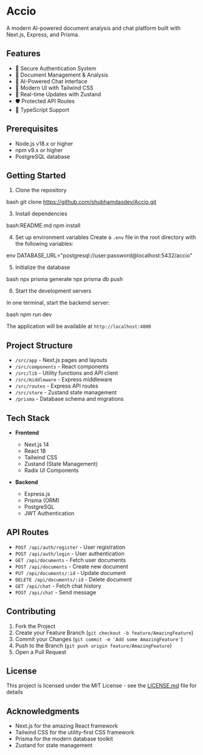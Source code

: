 # Accio

A modern AI-powered document analysis and chat platform built with Next.js, Express, and Prisma.

## Features

- 🔐 Secure Authentication System
- 📄 Document Management & Analysis
- 💬 AI-Powered Chat Interface
- 🎨 Modern UI with Tailwind CSS
- 🔄 Real-time Updates with Zustand
- 🛡️ Protected API Routes
- 🎯 TypeScript Support

## Prerequisites

- Node.js v18.x or higher
- npm v9.x or higher
- PostgreSQL database

## Getting Started

1. Clone the repository

bash
git clone https://github.com/shubhamdasdev/Accio.git


3. Install dependencies

bash:README.md
npm install


4. Set up environment variables
Create a `.env` file in the root directory with the following variables:

env
DATABASE_URL="postgresql://user:password@localhost:5432/accio"

5. Initialize the database

bash
npx prisma generate
npx prisma db push


6. Start the development servers

In one terminal, start the backend server:

bash
npm run dev


The application will be available at `http://localhost:4000`

## Project Structure

- `/src/app` - Next.js pages and layouts
- `/src/components` - React components
- `/src/lib` - Utility functions and API client
- `/src/middleware` - Express middleware
- `/src/routes` - Express API routes
- `/src/store` - Zustand state management
- `/prisma` - Database schema and migrations

## Tech Stack

- **Frontend**
  - Next.js 14
  - React 18
  - Tailwind CSS
  - Zustand (State Management)
  - Radix UI Components

- **Backend**
  - Express.js
  - Prisma (ORM)
  - PostgreSQL
  - JWT Authentication

## API Routes

- `POST /api/auth/register` - User registration
- `POST /api/auth/login` - User authentication
- `GET /api/documents` - Fetch user documents
- `POST /api/documents` - Create new document
- `PUT /api/documents/:id` - Update document
- `DELETE /api/documents/:id` - Delete document
- `GET /api/chat` - Fetch chat history
- `POST /api/chat` - Send message

## Contributing

1. Fork the Project
2. Create your Feature Branch (`git checkout -b feature/AmazingFeature`)
3. Commit your Changes (`git commit -m 'Add some AmazingFeature'`)
4. Push to the Branch (`git push origin feature/AmazingFeature`)
5. Open a Pull Request

## License

This project is licensed under the MIT License - see the [LICENSE.md](LICENSE.md) file for details

## Acknowledgments

- Next.js for the amazing React framework
- Tailwind CSS for the utility-first CSS framework
- Prisma for the modern database toolkit
- Zustand for state management
